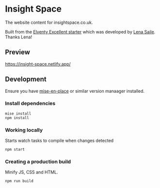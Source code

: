 # Insight Space

The website content for insightspace.co.uk.

Built from the [Elventy Excellent starter](https://eleventy-excellent.netlify.app/) which was developed by [Lena Saile](https://www.lenesaile.com/en/). Thanks Lena!

## Preview

https://insight-space.netlify.app/

## Development

Ensure you have [mise-en-place](https://mise.jdx.dev/) or similar version manaager installed.

### Install dependencies

```
mise install
npm install
```

### Working locally

Starts watch tasks to compile when changes detected

```
npm start
```

### Creating a production build

Minify JS, CSS and HTML.

```
npm run build
```
